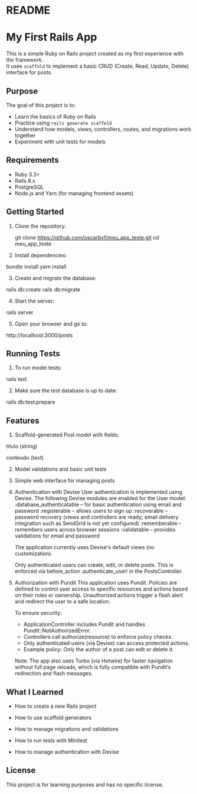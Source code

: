 # README

# My First Rails App

This is a simple Ruby on Rails project created as my first experience with the framework.  
It uses `scaffold` to implement a basic CRUD (Create, Read, Update, Delete) interface for posts.

## Purpose

The goal of this project is to:

- Learn the basics of Ruby on Rails
- Practice using `rails generate scaffold`
- Understand how models, views, controllers, routes, and migrations work together
- Experiment with unit tests for models

## Requirements

- Ruby 3.3+
- Rails 8.x
- PostgreSQL
- Node.js and Yarn (for managing frontend assets)

## Getting Started

1. Clone the repository:

   git clone https://github.com/oscarbvf/meu_app_teste.git
   cd meu_app_teste

2. Install dependencies:

bundle install
yarn install

3. Create and migrate the database:

rails db:create
rails db:migrate

4. Start the server:

rails server

5. Open your browser and go to:

http://localhost:3000/posts

## Running Tests

1. To run model tests:

rails test

2. Make sure the test database is up to date:

rails db:test:prepare

## Features

1. Scaffold-generated Post model with fields:

titulo (string)

conteudo (text)

2. Model validations and basic unit tests

3. Simple web interface for managing posts

4. Authentication with Devise
   User authentication is implemented using Devise.
   The following Devise modules are enabled for the User model:
   :database_authenticatable – for basic authentication using email and password
   :registerable – allows users to sign up
   :recoverable – password recovery (views and controllers are ready; email delivery integration such as SendGrid is not yet configured)
   :rememberable – remembers users across browser sessions
   :validatable – provides validations for email and password

   The application currently uses Devise's default views (no customization).

   Only authenticated users can create, edit, or delete posts.
   This is enforced via before_action :authenticate_user! in the PostsController.

5. Authorization with Pundit
   This application uses Pundit. Policies are defined to control user access to specific resources and actions based on their roles or ownership. Unauthorized actions trigger a flash alert and redirect the user to a safe location.

   To ensure security:
   - ApplicationController includes Pundit and handles Pundit::NotAuthorizedError.
   - Controllers call authorize(resource) to enforce policy checks.
   - Only authenticated users (via Devise) can access protected actions.
   - Example policy: Only the author of a post can edit or delete it.

   Note: The app also uses Turbo (via Hotwire) for faster navigation without full page reloads, which is fully compatible with Pundit’s redirection and flash messages.

## What I Learned

- How to create a new Rails project

- How to use scaffold generators

- How to manage migrations and validations

- How to run tests with Minitest

- How to manage authentication with Devise

## License

This project is for learning purposes and has no specific license.
